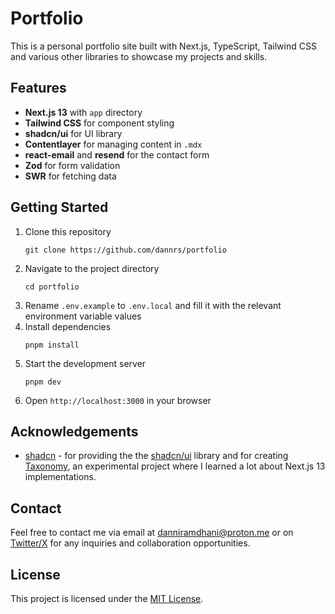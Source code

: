 # Portfolio
This is a personal portfolio site built with Next.js, TypeScript, Tailwind CSS and various other libraries to showcase my projects and skills.

## Features
- **Next.js 13** with `app` directory
- **Tailwind CSS** for component styling
- **shadcn/ui** for UI library
- **Contentlayer** for managing content in `.mdx`
- **react-email** and **resend** for the contact form
- **Zod** for form validation
- **SWR** for fetching data

## Getting Started
1. Clone this repository
   ```
   git clone https://github.com/dannrs/portfolio
   ```
2. Navigate to the project directory
   ```
   cd portfolio
   ```
3. Rename `.env.example` to `.env.local` and fill it with the relevant environment variable values
4. Install dependencies
   ```
   pnpm install
   ```
5. Start the development server
   ```
   pnpm dev
   ```
6. Open `http://localhost:3000` in your browser

## Acknowledgements
- [shadcn](https://github.com/shadcn) - for providing the the [shadcn/ui](https://github.com/shadcn-ui/ui) library and for creating [Taxonomy](https://github.com/shadcn-ui/taxonomy), an experimental project where I learned a lot about Next.js 13 implementations.

## Contact
Feel free to contact me via email at [danniramdhani@proton.me](mailto:danniramdhani@proton.me) or on [Twitter/X](https://twitter.com/dannrs__) for any inquiries and collaboration opportunities.

## License
This project is licensed under the [MIT License](LICENSE).